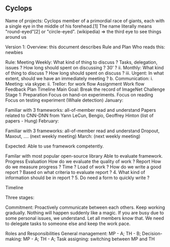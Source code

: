 
## Cyclops

Name of projects: Cyclops member of a primordial race of giants, each with a single eye in the middle of his forehead.[1] The name literally means "round-eyed"[2] or "circle-eyed". (wikipedia) => the third eye to see things around us

Version 1: Overview: this document describes Rule and Plan Who reads this: newbies 

Rule: Meeting Weekly: What kind of thing to discuss ? Tasks, delegation, issues ? How long should spent on discussing ? 30’ ? ii. Monthly: What kind of thing to discuss ? How long should spent on discuss ? iii. Urgent: In what extent, should we have an immediately meeting ? b. Communication: i. Meeting: via skype: ii. Trellor: for work flow Assignment Work flow Feedback Plan Timeline Main Goal: Break the record of ImageNet Challenge Stage 1: Preparation Focus on hand-on experiments. Focus on reading Focus on testing experiment (Whale detection) January:

Familiar with 3 frameworks: all-of-member read and understand
Papers related to CNN-DNN from Yann LeCun, Bengio, Geoffrey Hinton (list of papers - Hung)
February:

Familiar with 3 frameworks: all-of-member read and understand
Dropout, Maxout, …. (next weekly meeting)
March: (next weekly meeting)

Expected: Able to use framework competently.

Familar with most popular open-source library Able to evaluate framework. Progress Evaluation How do we evaluate the quality of work ? Report How do we measure progress ? Time ? Load of work ? How do we write a good report ? Based on what criteria to evaluate report ? 4. What kind of information should be in report ? 5. Do need a form to quickly write ?

Timeline

Three stages:

Commitment: Proactively communicate between each others. Keep working gradually. Nothing will happen suddenly like a magic. If you are busy due to some personal issues, we understand. Let all members know that. We need to delegate tasks to someone else and keep the work pace.

Roles and Responsibilities General management: MP - A; TH - B; Decision-making: MP - A; TH - A; Task assigning: switching between MP and TH

